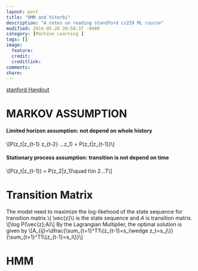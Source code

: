 ```yaml
---
layout: post
title: "HMM and Viterbi"
description: "A notes on reading standford cs229 ML course"
modified: 2014-05-28 20:58:37 -0400
category: [Machine Learning ]
tags: []
image:
  feature: 
  credit: 
  creditlink: 
comments: 
share: 
---
```

[stanford Handout](http://cs229.stanford.edu/section/cs229-hmm.pdf)

# MARKOV ASSUMPTION

#### Limited horizon assumption: not depend on whole history 
\\[P(z\_t|z\_{t-1} z\_{t-2} ...z\_1) = P(z\_t|z\_{t-1})\\]

#### Stationary process assumption: transition is not depend on time
\\[P(z_t|z_{t-1}) = P(z_2|z_1)\quad t\in 2...T\\]

# Transition Matrix
The model need to maximize the log-likehood of the state sequence for transition matrix.\\( \vec{z}\\) is the state sequence and $A$ is transition matrix.
\\[\log P(\vec{z};A)\\]
By the Lagrangian Multiplier, the optimal solution is given by 
\\[A\_{ij}=\dfrac{\sum\_{t=1}^T1\\{z\_{t-1}=s_i\wedge z_t=s_j\\}}{\sum\_{t=1}^T1\\{z\_{t-1}=s_i\\}}\\]

# HMM

